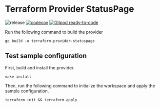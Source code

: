 
# Terraform Provider StatusPage

![release](https://github.com/sbecker59/terraform-provider-statuspage/workflows/release/badge.svg)
[![codecov](https://codecov.io/gh/sbecker59/terraform-provider-statuspage/branch/main/graph/badge.svg?token=OalDkaUlvu)](https://codecov.io/gh/sbecker59/terraform-provider-statuspage)
[![Gitpod ready-to-code](https://img.shields.io/badge/Gitpod-ready--to--code-blue?logo=gitpod)](https://gitpod.io/#https://github.com/sbecker59/terraform-provider-statuspage)

Run the following command to build the provider

```shell
go build -o terraform-provider-statuspage
```

## Test sample configuration

First, build and install the provider.

```shell
make install
```

Then, run the following command to initialize the workspace and apply the sample configuration.

```shell
terraform init && terraform apply
```
